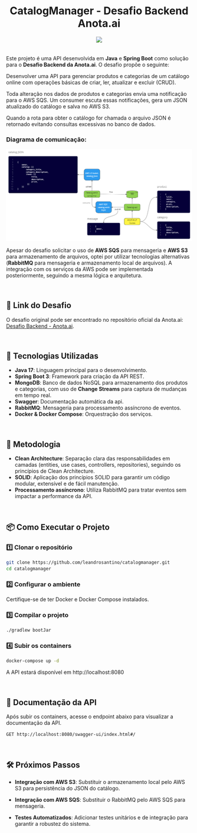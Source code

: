 
<div align="center">
  <h1>CatalogManager - Desafio Backend Anota.ai</h1>
  <img src="https://skillicons.dev/icons?i=java,spring,mongo,rabbitmq,docker">
</div>
<br>

Este projeto é uma API desenvolvida em **Java** e **Spring Boot** como solução para o **Desafio Backend da Anota.ai**. O desafio propõe o seguinte:

Desenvolver uma API para gerenciar produtos e categorias de um catálogo online
com operações básicas de criar, ler, atualizar e excluir (CRUD).

Toda alteração nos dados de produtos e categorias envia uma notificação para o AWS SQS. Um consumer escuta essas notificações, gera um JSON atualizado do catálogo e salva no AWS S3.

Quando a rota para obter o catálogo for chamada o arquivo JSON é retornado evitando consultas excessivas no banco de dados.

### Diagrama de comunicação:

![Diagrama do Sistema](.github/diagrama.png)

Apesar do desafio solicitar o uso de **AWS SQS** para mensageria e **AWS S3** para armazenamento de arquivos, optei por utilizar tecnologias alternativas (**RabbitMQ** para mensageria e armazenamento local de arquivos). A integração com os serviços da AWS pode ser implementada posteriormente, seguindo a mesma lógica e arquitetura.

<br>

## 🔗 Link do Desafio
O desafio original pode ser encontrado no repositório oficial da Anota.ai:
[Desafio Backend - Anota.ai](https://github.com/githubanotaai/new-test-backend-nodejs).

<br>

## 🚀 Tecnologias Utilizadas

- **Java 17**: Linguagem principal para o desenvolvimento.
- **Spring Boot 3**: Framework para criação da API REST.
- **MongoDB**: Banco de dados NoSQL para armazenamento dos produtos e categorias, com uso de **Change Streams** para captura de mudanças em tempo real.
- **Swagger**: Documentação automática da api.
- **RabbitMQ**: Mensageria para processamento assíncrono de eventos.
- **Docker & Docker Compose**: Orquestração dos serviços.

<br>

## 📝 Metodologia

- **Clean Architecture**: Separação clara das responsabilidades em camadas (entities, use cases, controllers, repositories), seguindo os princípios de Clean Architecture.
- **SOLID**: Aplicação dos princípios SOLID para garantir um código modular, extensível e de fácil manutenção.
- **Processamento assíncrono**: Utiliza RabbitMQ para tratar eventos sem impactar a performance da API.

<br>

## 📦 Como Executar o Projeto

### 1️⃣ Clonar o repositório

```sh
git clone https://github.com/leandrosantino/catalogmanager.git
cd catalogmanager
```

### 2️⃣ Configurar o ambiente
Certifique-se de ter Docker e Docker Compose instalados.

### 3️⃣ Compilar o projeto
```sh
./gradlew bootJar
```

### 4️⃣ Subir os containers
```sh
docker-compose up -d
```
A API estará disponível em http://localhost:8080

<br>

## 📌 Documentação da API
Após subir os containers, acesse o endpoint abaixo para visualizar a documentação da API.

```
GET http://localhost:8080/swagger-ui/index.html#/
```

<br>

## 🛠️ Próximos Passos
- **Integração com AWS S3**: Substituir o armazenamento local pelo AWS S3 para persistência do JSON do catálogo.

- **Integração com AWS SQS**: Substituir o RabbitMQ pelo AWS SQS para mensageria.

- **Testes Automatizados**: Adicionar testes unitários e de integração para garantir a robustez do sistema.
